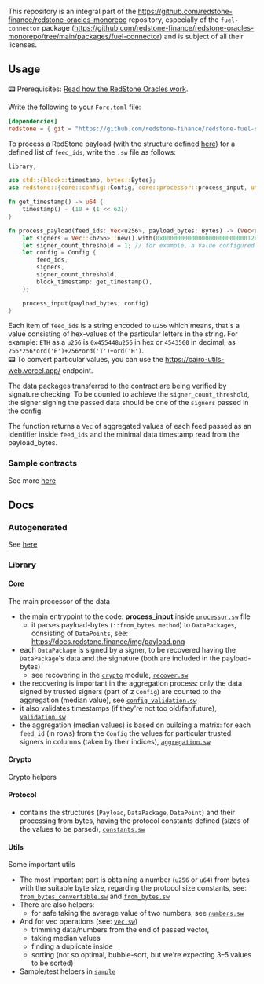 This repository is an integral part of the https://github.com/redstone-finance/redstone-oracles-monorepo repository,
especially of the `fuel-connector` package
(https://github.com/redstone-finance/redstone-oracles-monorepo/tree/main/packages/fuel-connector)
and is subject of all their licenses.

## Usage

📟 Prerequisites: [Read how the RedStone Oracles work](https://docs.redstone.finance/docs/Introduction/).

Write the following to your `Forc.toml` file:

```toml
[dependencies]
redstone = { git = "https://github.com/redstone-finance/redstone-fuel-sdk", tag = "v0.66.2" }
```

To process a RedStone payload (with the structure defined [here](hhttps://docs.redstone.finance/img/payload.png))
for a defined list of `feed_ids`, write the `.sw` file as follows:

```rust
library;

use std::{block::timestamp, bytes::Bytes};
use redstone::{core::config::Config, core::processor::process_input, utils::vec::*};

fn get_timestamp() -> u64 {
    timestamp() - (10 + (1 << 62))
}

fn process_payload(feed_ids: Vec<u256>, payload_bytes: Bytes) -> (Vec<u256>, u64) {
    let signers = Vec::<b256>::new().with(0x00000000000000000000000012470f7aba85c8b81d63137dd5925d6ee114952b); // for example, a Vec<b256> configured in the contract
    let signer_count_threshold = 1; // for example, a value configured in the contract
    let config = Config {
        feed_ids,
        signers,
        signer_count_threshold,
        block_timestamp: get_timestamp(),
    };

    process_input(payload_bytes, config)
}
```

Each item of `feed_ids` is a string encoded to `u256` which means, that's a value
consisting of hex-values of the particular letters in the string. For example:
`ETH` as a `u256` is `0x455448u256` in hex or `4543560` in decimal,
as `256*256*ord('E')+256*ord('T')+ord('H')`.
<br />
📟 To convert particular values, you can use the https://cairo-utils-web.vercel.app/ endpoint.<br />

The data packages transferred to the contract are being verified by signature checking.
To be counted to achieve the `signer_count_threshold`, the signer signing the passed data
should be one of the `signers` passed in the config.

The function returns a `Vec` of aggregated values of each feed passed as an identifier inside `feed_ids`
and the minimal data timestamp read from the payload_bytes.

### Sample contracts

See more
[here](https://github.com/redstone-finance/redstone-oracles-monorepo/blob/main/packages/fuel-connector/sway/contract/README.md)

## Docs

### Autogenerated

See [here](https://docs.redstone.finance/sway/redstone/index.html)

### Library

#### Core

The main processor of the data

* the main entrypoint to the code: **process_input** inside [`processor.sw`](./src/core/processor.sw) file
  * it parses payload-bytes (`::from_bytes method`) to `DataPackages`, consisting of `DataPoints`,
  see: https://docs.redstone.finance/img/payload.png
* each `DataPackage` is signed by a signer, to be recovered having the `DataPackage`'s data and the signature
(both are included in the payload-bytes)
  * see recovering in the [`crypto`](#crypto) module, [`recover.sw`](./src/crypto/recover.sw)
* the recovering is important in the aggregation process: only the data signed by trusted signers (part of z `Config`)
are counted to the aggregation (median value), see [`config_validation.sw`](./src/core/config_validation.sw)
* it also validates timestamps (if they're not too old/far/future), [`validation.sw`](./src/core/validation.sw)
* the aggregation (median values) is based on building a matrix: for each `feed_id` (in rows) from the `Config` the
values for particular trusted signers in columns (taken by their indices), [`aggregation.sw`](./src/core/aggregation.sw)

#### Crypto

Crypto helpers

#### Protocol

* contains the structures (`Payload`, `DataPackage`, `DataPoint`) and their processing from bytes,
having the protocol constants defined (sizes of the values to be parsed), [`constants.sw`](./src/protocol/constants.sw)

#### Utils

Some important utils

* The most important part is obtaining a number (`u256` or `u64`) from bytes with the suitable byte size, regarding the protocol size constants, see: [`from_bytes_convertible.sw`](./src/utils/from_bytes_convertible.sw) and [`from_bytes.sw`](./src/utils/from_bytes.sw)
* There are also helpers:
  * for safe taking the average value of two numbers, see [`numbers.sw`](./src/utils/numbers.sw)
* And for vec operations (see: [`vec.sw`](./src/utils/vec.sw))
  * trimming data/numbers from the end of passed vector,
  * taking median values
  * finding a duplicate inside
  * sorting (not so optimal, bubble-sort, but we're expecting 3–5 values to be sorted)
* Sample/test helpers in [`sample`](./src/utils/sample.sw)
